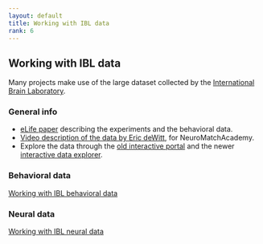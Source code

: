 ```yaml
---
layout: default
title: Working with IBL data
rank: 6
---
```

## Working with IBL data

Many projects make use of the large dataset collected by the [International Brain Laboratory](https://www.internationalbrainlab.com/).

### General info
* [eLife paper](https://elifesciences.org/articles/63711) describing the experiments and the behavioral data.
* [Video description of the data by Eric deWitt](https://www.youtube.com/watch?v=NofrFH8FRZU), for NeuroMatchAcademy.
* Explore the data through the [old interactive portal](https://data-sciviz.internationalbrainlab.org/home) and the newer [interactive data explorer](https://viz.internationalbrainlab.org/).

### Behavioral data
[Working with IBL behavioral data](https://anne-urai.github.io/lab_wiki/IBLdata_behav.html)

### Neural data
[Working with IBL neural data](https://anne-urai.github.io/lab_wiki/IBLdata_neural.html)
